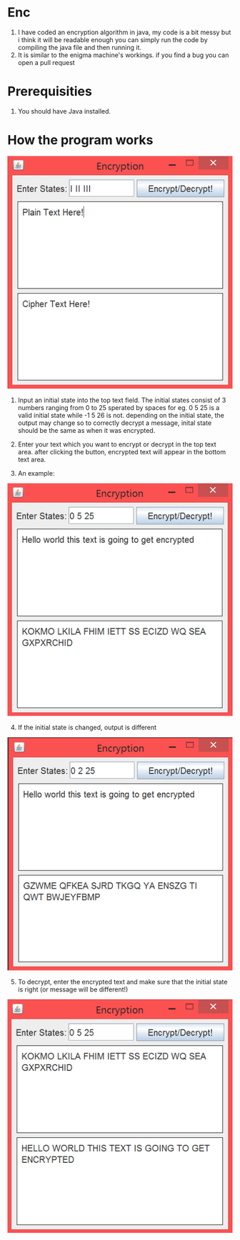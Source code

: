 # Enc
1. I have coded an encryption algorithm in java, my code is a bit messy but i think it will be readable enough you can simply run the code by compiling the java file and then running it.
2. It is similar to the enigma machine's workings. if you find a bug you can open a pull request

# Prerequisities
1. You should have Java installed.

# How the program works

![Main](https://github.com/Divy1211/Enc/blob/master/images/Main.PNG)

1. Input an initial state into the top text field. The initial states consist of 3 numbers ranging from 0 to 25 sperated by spaces for eg. 0 5 25 is a valid initial state while -1 5 26 is not. depending on the initial state, the output may change so to correctly decrypt a message, inital state should be the same as when it was encrypted.

2. Enter your text which you want to encrypt or decrypt in the top text area. after clicking the button, encrypted text will appear in the bottom text area.

3. An example:

![E1](https://github.com/Divy1211/Enc/blob/master/images/s1.PNG)

4. If the initial state is changed, output is different

![E2](https://github.com/Divy1211/Enc/blob/master/images/s2.PNG)

5. To decrypt, enter the encrypted text and make sure that the initial state is right (or message will be different!)

![Decryted](https://github.com/Divy1211/Enc/blob/master/images/s1d.PNG)
